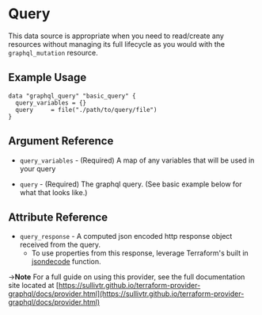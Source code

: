 # <resource name> Query

This data source is appropriate when you need to read/create any resources without managing its full lifecycle as you would with the `graphql_mutation` resource. 

## Example Usage

```hcl
data "graphql_query" "basic_query" {
  query_variables = {}
  query     = file("./path/to/query/file")
}
```

## Argument Reference

* `query_variables` - (Required) A map of any variables that will be used in your query

* `query` - (Required) The graphql query. (See basic example below for what that looks like.)

## Attribute Reference

* `query_response` - A computed json encoded http response object received from the query.
    - To use properties from this response, leverage Terraform's built in [jsondecode](https://www.terraform.io/docs/configuration/functions/jsondecode.html) function.


->**Note** For a full guide on using this provider, see the full documentation site located at [https://sullivtr.github.io/terraform-provider-graphql/docs/provider.html](https://sullivtr.github.io/terraform-provider-graphql/docs/provider.html)
